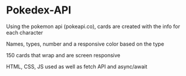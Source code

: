 # Pokedex-API

Using the pokemon api (pokeapi.co), cards are created with the info for each character

Names, types, number and a responsive color based on the type

150 cards that wrap and are screen responsive

HTML, CSS, JS used as well as fetch API and async/await
